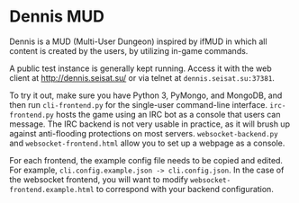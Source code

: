 # Dennis MUD

Dennis is a MUD (Multi-User Dungeon) inspired by ifMUD in which all content is created by the users, by utilizing in-game commands.

A public test instance is generally kept running. Access it with the web client at http://dennis.seisat.su/ or via telnet at `dennis.seisat.su:37381`.

To try it out, make sure you have Python 3, PyMongo, and MongoDB, and then run `cli-frontend.py` for the single-user command-line interface. `irc-frontend.py` hosts the game using an IRC bot as a console that users can message. The IRC backend is not very usable in practice, as it will brush up against anti-flooding protections on most servers. `websocket-backend.py` and `websocket-frontend.html` allow you to set up a webpage as a console.

For each frontend, the example config file needs to be copied and edited. For example, `cli.config.example.json -> cli.config.json`. In the case of the websocket frontend, you will want to modify `websocket-frontend.example.html` to correspond with your backend configuration.
